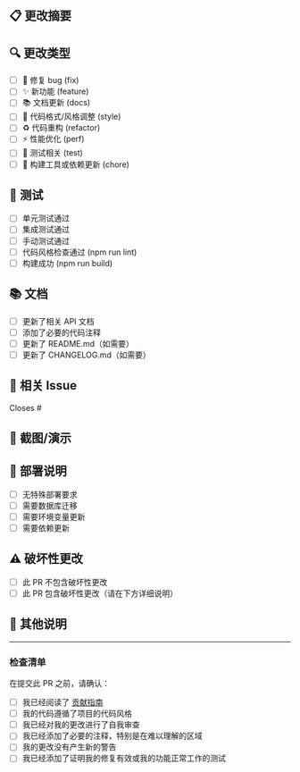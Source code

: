 ## 📋 更改摘要
<!-- 简要描述此 PR 的更改内容 -->

## 🔍 更改类型
<!-- 请勾选适用的类型 -->
- [ ] 🐛 修复 bug (fix)
- [ ] ✨ 新功能 (feature)
- [ ] 📚 文档更新 (docs)
- [ ] 🎨 代码格式/风格调整 (style)
- [ ] ♻️ 代码重构 (refactor)
- [ ] ⚡ 性能优化 (perf)
- [ ] 🧪 测试相关 (test)
- [ ] 🔧 构建工具或依赖更新 (chore)

## 🧪 测试
<!-- 请确认以下测试已通过 -->
- [ ] 单元测试通过
- [ ] 集成测试通过
- [ ] 手动测试通过
- [ ] 代码风格检查通过 (npm run lint)
- [ ] 构建成功 (npm run build)

## 📚 文档
<!-- 请确认文档已更新 -->
- [ ] 更新了相关 API 文档
- [ ] 添加了必要的代码注释
- [ ] 更新了 README.md（如需要）
- [ ] 更新了 CHANGELOG.md（如需要）

## 🔗 相关 Issue
<!-- 如果解决了某个 issue，请链接它 -->
Closes #

## 📸 截图/演示
<!-- 如果是 UI 相关更改，请提供截图或 GIF -->

## 🔧 部署说明
<!-- 如果需要特殊的部署步骤，请在此说明 -->
- [ ] 无特殊部署要求
- [ ] 需要数据库迁移
- [ ] 需要环境变量更新
- [ ] 需要依赖更新

## ⚠️ 破坏性更改
<!-- 如果包含破坏性更改，请详细说明 -->
- [ ] 此 PR 不包含破坏性更改
- [ ] 此 PR 包含破坏性更改（请在下方详细说明）

## 📝 其他说明
<!-- 任何其他需要说明的内容 -->

---

### 检查清单
在提交此 PR 之前，请确认：
- [ ] 我已经阅读了 [贡献指南](../CONTRIBUTING.md)
- [ ] 我的代码遵循了项目的代码风格
- [ ] 我已经对我的更改进行了自我审查
- [ ] 我已经添加了必要的注释，特别是在难以理解的区域
- [ ] 我的更改没有产生新的警告
- [ ] 我已经添加了证明我的修复有效或我的功能正常工作的测试